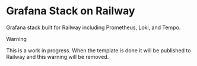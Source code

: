 # Grafana Stack on Railway

Grafana stack built for Railway including Prometheus, Loki, and Tempo.

> [!WARNING]  
> This is a work in progress. When the template is done it will be published to Railway and this warning will be removed.
